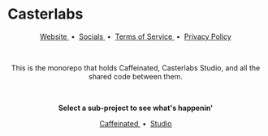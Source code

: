 # Casterlabs

<p align="center">
    <a href="https://casterlabs.co/">
        Website
    </a>
    &nbsp;&bull;&nbsp;
    <a href="https://casterlabs.co/socials">
        Socials
    </a>
    &nbsp;&bull;&nbsp;
    <a href="https://casterlabs.co/terms-of-service">
        Terms of Service
    </a>
    &nbsp;&bull;&nbsp;
    <a href="https://casterlabs.co/privacy-policy">
        Privacy Policy
    </a>
</p>

<br />

<p align="center">
    This is the monorepo that holds Caffeinated, Casterlabs Studio, and all the shared code between them.
</p>

<br />

<p align="center">
    <b>Select a sub-project to see what's happenin'</b>
</p>

<p align="center">
    <a href="/caffeinated">
        Caffeinated
    </a>
    &nbsp;&bull;&nbsp;
    <a href="/studio">
        Studio
    </a>
</p>
